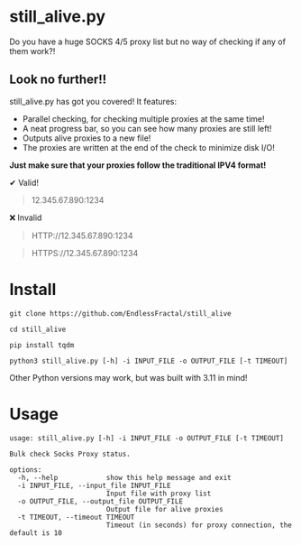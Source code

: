 # still_alive.py

Do you have a huge SOCKS 4/5 proxy list but no way of checking if any of them work?!

## Look no further!!

still_alive.py has got you covered! It features:
- Parallel checking, for checking multiple proxies at the same time!
- A neat progress bar, so you can see how many proxies are still left!
- Outputs alive proxies to a new file!
- The proxies are written at the end of the check to minimize disk I/O!

**Just make sure that your proxies follow the traditional IPV4 format!**

✔ Valid! 
> 12.345.67.890:1234

❌ Invalid
> HTTP://12.345.67.890:1234

> HTTPS://12.345.67.890:1234

# Install

`git clone https://github.com/EndlessFractal/still_alive`

`cd still_alive`

`pip install tqdm`

`python3 still_alive.py [-h] -i INPUT_FILE -o OUTPUT_FILE [-t TIMEOUT]`

Other Python versions may work, but was built with 3.11 in mind!

# Usage

```
usage: still_alive.py [-h] -i INPUT_FILE -o OUTPUT_FILE [-t TIMEOUT]

Bulk check Socks Proxy status.

options:
  -h, --help            show this help message and exit
  -i INPUT_FILE, --input_file INPUT_FILE
                        Input file with proxy list
  -o OUTPUT_FILE, --output_file OUTPUT_FILE
                        Output file for alive proxies
  -t TIMEOUT, --timeout TIMEOUT
                        Timeout (in seconds) for proxy connection, the default is 10
```
